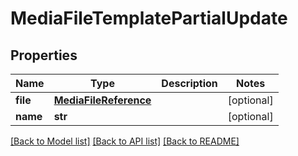 # MediaFileTemplatePartialUpdate


## Properties

Name | Type | Description | Notes
------------ | ------------- | ------------- | -------------
**file** | [**MediaFileReference**](MediaFileReference.md) |  | [optional] 
**name** | **str** |  | [optional] 

[[Back to Model list]](../#documentation-for-models) [[Back to API list]](../#documentation-for-api-endpoints) [[Back to README]](../)


